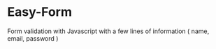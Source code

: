 # Easy-Form
Form validation with Javascript with a few lines of information ( name, email, password )


